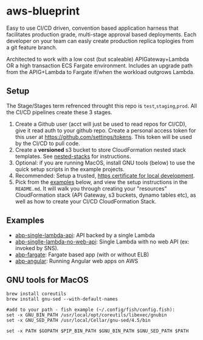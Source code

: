 # aws-blueprint

Easy to use CI/CD driven, convention based application harness that facilitates production grade, multi-stage approval based deployments. Each developer on your team can easly create production replica toplogies from a git feature branch.

Architected to work with a low cost (but scaleable) APIGateway+Lambda OR a high transaction ECS Fargate environment. Includes an upgrade path from the APIG+Lambda to Fargate if/when the workload outgrows Lambda.

## Setup

The Stage/Stages term refrenced throught this repo is `test`,`staging`,`prod`. All the CI/CD pipelines create these 3 stages.

1.  Create a Github user (acct will just be used to read repos for CI/CD), give it read auth to your github repo. Create a personal access token for this user at https://github.com/settings/tokens. This token will be used by the CI/CD to pull code.
1.  Create a **versioned** s3 bucket to store CloudFormation nested stack templates. See [nested-stacks](./nested-stacks) for instructions.
1.  Optional: if you are running MacOS, install GNU tools (below) to use the quick setup scripts in the example projects.
1.  Recommended: Setup a trusted, [https certificate for local development](https://rynop.com/2018/11/12/setup-secure-https-certificate-for-local-angular-development-on-macos-mojave/).
1.  Pick from the [examples](https://github.com/rynop/aws-blueprint#examples) below, and view the setup instructions in the `README.md`. It will walk you through creating your "resources" CloudFormation stack (API Gateway, s3 buckets, dynamo tables etc), as well as how to create your CI/CD CloudFormation Stack.

## Examples

- [abp-single-lambda-api](https://github.com/rynop/abp-single-lambda-api): API backed by a single Lambda
- [abp-singlle-lambda-no-web-api](https://github.com/rynop/abp-single-lambda-api#lambda-with-no-web-api): Single Lambda with no web API (ex: invoked by SNS).
- [abp-fargate](https://github.com/rynop/abp-fargate): Fargate based app (with or without ELB)
- [abp-angular](https://github.com/rynop/abp-angular): Running Angular web apps on AWS

## GNU tools for MacOS

```
brew install coreutils
brew install gnu-sed --with-default-names

#add to your path - fish example (~/.config/fish/config.fish):
set -x GNU_BIN_PATH /usr/local/opt/coreutils/libexec/gnubin
set -x GNU_SED_PATH /usr/local/Cellar/gnu-sed/4.5/bin

set -x PATH $GOPATH $PIP_BIN_PATH $GNU_BIN_PATH $GNU_SED_PATH $PATH
```

